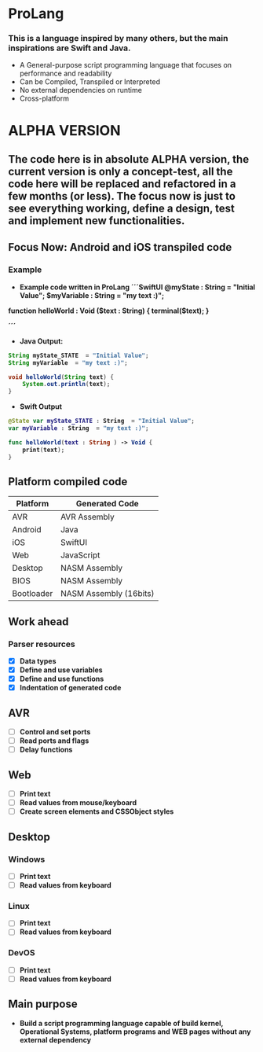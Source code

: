 # ProLang
### This is a language inspired by many others, but the main inspirations are Swift and Java.

- A General-purpose script programming language that focuses on performance and readability
- Can be Compiled, Transpiled or Interpreted
- No external dependencies on runtime
- Cross-platform

# ALPHA VERSION
## The code here is in absolute ALPHA version, the current version is only a <strong>concept-test<strong>, all the code here will be replaced and refactored in a few months (or less). The focus now is just to see everything working, define a design, test and implement new functionalities.

## Focus Now: Android and iOS transpiled code
### Example

- Example code written in ProLang
´´´SwiftUI
@myState : String = "Initial Value";
$myVariable : String = "my text :)";

function helloWorld : Void ($text : String) {
    terminal($text);
}

´´´

- Java Output:

```Java
String myState_STATE  = "Initial Value";
String myVariable  = "my text :)";

void helloWorld(String text) {
    System.out.println(text);
}
```

- Swift Output

```Swift
@State var myState_STATE : String  = "Initial Value";
var myVariable : String  = "my text :)";

func helloWorld(text : String ) -> Void {
    print(text);
}
```

## Platform compiled code

Platform | Generated Code
-------- | --------------
AVR|AVR Assembly
Android | Java
iOS | SwiftUI
Web|JavaScript
Desktop|NASM Assembly
BIOS|NASM Assembly
Bootloader|NASM Assembly (16bits)

## Work ahead

### Parser resources 
- [x] Data types
- [x] Define and use variables
- [x] Define and use functions
- [x] Indentation of generated code

## AVR
- [ ] Control and set ports
- [ ] Read ports and flags
- [ ] Delay functions

## Web
- [ ] Print text
- [ ] Read values from mouse/keyboard
- [ ] Create screen elements and CSSObject styles

## Desktop
### Windows
- [ ] Print text
- [ ] Read values from keyboard

### Linux
- [ ] Print text
- [ ] Read values from keyboard

### DevOS
- [ ] Print text
- [ ] Read values from keyboard

## Main purpose
- Build a script programming language capable of build kernel, Operational Systems, platform programs and WEB pages without any external dependency
